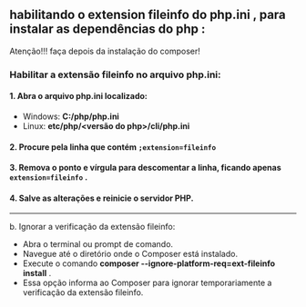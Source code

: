 ## habilitando o extension fileinfo do php.ini , para instalar as dependências do php :
Atenção!!! faça depois da instalação do composer!

### Habilitar a extensão fileinfo no arquivo php.ini:

#### 1. Abra o arquivo <b> php.ini </b> localizado:
-   Windows: <b> C:/php/php.ini </b> 
-   Linux: <b> etc/php/<versão do php>/cli/php.ini </b>
#### 2. Procure pela linha que contém `;extension=fileinfo` 
#### 3. Remova o ponto e vírgula para descomentar a linha, ficando apenas `extension=fileinfo` .
#### 4. Salve as alterações e reinicie o servidor PHP.

---
b. Ignorar a verificação da extensão fileinfo:

- Abra o terminal ou prompt de comando.
- Navegue até o diretório onde o Composer está instalado.
- Execute o comando <b> composer  --ignore-platform-req=ext-fileinfo install</b> .
- Essa opção informa ao Composer para ignorar temporariamente a verificação da extensão fileinfo.
